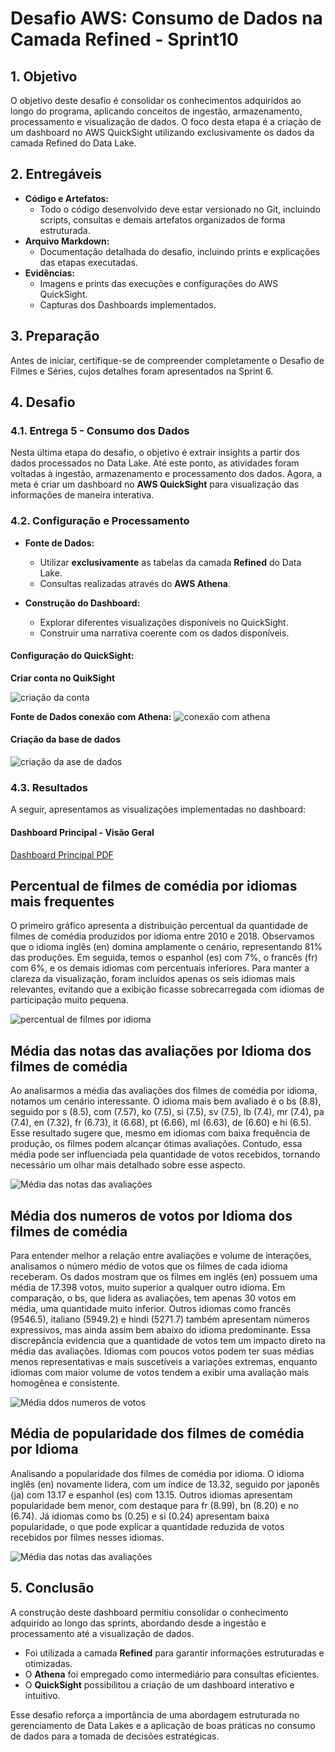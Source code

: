 # Desafio AWS: Consumo de Dados na Camada Refined - Sprint10

## 1. Objetivo

O objetivo deste desafio é consolidar os conhecimentos adquiridos ao longo do programa, aplicando conceitos de ingestão, armazenamento, processamento e visualização de dados. O foco desta etapa é a criação de um dashboard no AWS QuickSight utilizando exclusivamente os dados da camada Refined do Data Lake.

## 2. Entregáveis

- **Código e Artefatos:**
  - Todo o código desenvolvido deve estar versionado no Git, incluindo scripts, consultas e demais artefatos organizados de forma estruturada.
- **Arquivo Markdown:**
  - Documentação detalhada do desafio, incluindo prints e explicações das etapas executadas.
- **Evidências:**
  - Imagens e prints das execuções e configurações do AWS QuickSight.
  - Capturas dos Dashboards implementados.

## 3. Preparação

Antes de iniciar, certifique-se de compreender completamente o Desafio de Filmes e Séries, cujos detalhes foram apresentados na Sprint 6.

## 4. Desafio

### 4.1. Entrega 5 - Consumo dos Dados

Nesta última etapa do desafio, o objetivo é extrair insights a partir dos dados processados no Data Lake. Até este ponto, as atividades foram voltadas à ingestão, armazenamento e processamento dos dados. Agora, a meta é criar um dashboard no **AWS QuickSight** para visualização das informações de maneira interativa.

### 4.2. Configuração e Processamento

- **Fonte de Dados:**
  - Utilizar **exclusivamente** as tabelas da camada **Refined** do Data Lake.
  - Consultas realizadas através do **AWS Athena**.

- **Construção do Dashboard:**
  - Explorar diferentes visualizações disponíveis no QuickSight.
  - Construir uma narrativa coerente com os dados disponíveis.
  
#### Configuração do QuickSight:
 **Criar conta no QuikSight**

![criação da conta ](../evidencias/criacao_conta.png)

**Fonte de Dados conexão com Athena:**
![conexão com athena](../evidencias/conexao_athena.png)


#### **Criação da base de dados**

![criação da ase de dados](../evidencias/criacao_base.png)


### 4.3. Resultados

A seguir, apresentamos as visualizações implementadas no dashboard:

#### **Dashboard Principal - Visão Geral**

[Dashboard Principal PDF](../desafio/analise_idioma.pdf)



## **Percentual de filmes de comédia por idiomas mais frequentes**

O primeiro gráfico apresenta a distribuição percentual da quantidade de filmes de comédia produzidos por idioma entre 2010 e 2018. Observamos que o idioma inglês (en) domina amplamente o cenário, representando 81% das produções. Em seguida, temos o espanhol (es) com 7%, o francês (fr) com 6%, e os demais idiomas com percentuais inferiores. Para manter a clareza da visualização, foram incluídos apenas os seis idiomas mais relevantes, evitando que a exibição ficasse sobrecarregada com idiomas de participação muito pequena.

![percentual de filmes por idioma](../evidencias/percentual_pizza.png)

## **Média das notas das avaliações por Idioma dos filmes de comédia**

Ao analisarmos a média das avaliações dos filmes de comédia por idioma, notamos um cenário interessante. O idioma mais bem avaliado é o bs (8.8), seguido por s (8.5), com (7.57), ko (7.5), si (7.5), sv (7.5), lb (7.4), mr (7.4), pa (7.4), en (7.32), fr (6.73), it (6.68), pt (6.66), ml (6.63), de (6.60) e hi (6.5). Esse resultado sugere que, mesmo em idiomas com baixa frequência de produção, os filmes podem alcançar ótimas avaliações. Contudo, essa média pode ser influenciada pela quantidade de votos recebidos, tornando necessário um olhar mais detalhado sobre esse aspecto.

![Média das notas das avaliações](../evidencias/media_avaliacoes.png)

## **Média dos numeros de votos por Idioma dos filmes de comédia**

Para entender melhor a relação entre avaliações e volume de interações, analisamos o número médio de votos que os filmes de cada idioma receberam. Os dados mostram que os filmes em inglês (en) possuem uma média de 17.398 votos, muito superior a qualquer outro idioma. Em comparação, o bs, que lidera as avaliações, tem apenas 30 votos em média, uma quantidade muito inferior. Outros idiomas como francês (9546.5), italiano (5949.2) e hindi (5271.7) também apresentam números expressivos, mas ainda assim bem abaixo do idioma predominante.
Essa discrepância evidencia que a quantidade de votos tem um impacto direto na média das avaliações. Idiomas com poucos votos podem ter suas médias menos representativas e mais suscetíveis a variações extremas, enquanto idiomas com maior volume de votos tendem a exibir uma avaliação mais homogênea e consistente.

![Média ddos numeros de votos](../evidencias/media_votos.png)

## **Média de popularidade dos filmes de comédia  por Idioma**

Analisando a popularidade dos filmes de comédia por idioma. O idioma inglês (en) novamente lidera, com um índice de 13.32, seguido por japonês (ja) com 13.17 e espanhol (es) com 13.15. Outros idiomas apresentam popularidade bem menor, com destaque para fr (8.99), bn (8.20) e no (6.74). Já idiomas como bs (0.25) e si (0.24) apresentam baixa popularidade, o que pode explicar a quantidade reduzida de votos recebidos por filmes nesses idiomas.

![Média das notas das avaliações](../evidencias/media-popularidade.png) 

## 5. Conclusão

A construção deste dashboard permitiu consolidar o conhecimento adquirido ao longo das sprints, abordando desde a ingestão e processamento até a visualização de dados. 

- Foi utilizada a camada **Refined** para garantir informações estruturadas e otimizadas.
- O **Athena** foi empregado como intermediário para consultas eficientes.
- O **QuickSight** possibilitou a criação de um dashboard interativo e intuitivo.

Esse desafio reforça a importância de uma abordagem estruturada no gerenciamento de Data Lakes e a aplicação de boas práticas no consumo de dados para a tomada de decisões estratégicas.

